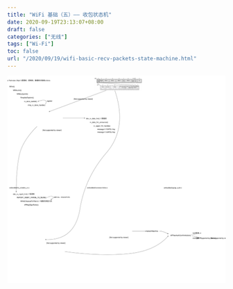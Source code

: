 ```yaml
---
title: "WiFi 基础（五）—— 收包状态机"
date: 2020-09-19T23:13:07+08:00
draft: false
categories: ["无线"]
tags: ["Wi-Fi"]
toc: false
url: "/2020/09/19/wifi-basic-recv-packets-state-machine.html"
---
```


![association-11-状态机简述](/images/association-11-状态机简述.svg)

